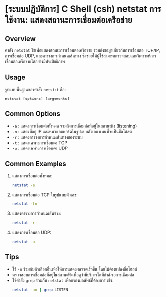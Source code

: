 # [ระบบปฏิบัติการ] C Shell (csh) netstat การใช้งาน: แสดงสถานะการเชื่อมต่อเครือข่าย

## Overview
คำสั่ง `netstat` ใช้เพื่อแสดงสถานะการเชื่อมต่อเครือข่าย รวมถึงข้อมูลเกี่ยวกับการเชื่อมต่อ TCP/IP, การเชื่อมต่อ UDP, และตารางการกำหนดเส้นทาง ซึ่งช่วยให้ผู้ใช้สามารถตรวจสอบและวิเคราะห์การเชื่อมต่อเครือข่ายได้อย่างมีประสิทธิภาพ

## Usage
รูปแบบพื้นฐานของคำสั่ง `netstat` คือ:

```
netstat [options] [arguments]
```

## Common Options
- `-a` : แสดงการเชื่อมต่อทั้งหมด รวมถึงการเชื่อมต่อที่อยู่ในสถานะฟัง (listening)
- `-n` : แสดงที่อยู่ IP และหมายเลขพอร์ตในรูปแบบตัวเลข แทนที่จะเป็นชื่อโฮสต์
- `-r` : แสดงตารางการกำหนดเส้นทางของระบบ
- `-t` : แสดงเฉพาะการเชื่อมต่อ TCP
- `-u` : แสดงเฉพาะการเชื่อมต่อ UDP

## Common Examples
1. แสดงการเชื่อมต่อทั้งหมด:
   ```bash
   netstat -a
   ```

2. แสดงการเชื่อมต่อ TCP ในรูปแบบตัวเลข:
   ```bash
   netstat -tn
   ```

3. แสดงตารางการกำหนดเส้นทาง:
   ```bash
   netstat -r
   ```

4. แสดงการเชื่อมต่อ UDP:
   ```bash
   netstat -u
   ```

## Tips
- ใช้ `-n` ร่วมกับตัวเลือกอื่นเพื่อให้การแสดงผลรวดเร็วขึ้น โดยไม่ต้องแปลงชื่อโฮสต์
- ตรวจสอบการเชื่อมต่อที่อยู่ในสถานะฟังเพื่อดูว่ามีบริการใดที่กำลังรอการเชื่อมต่อ
- ใช้คำสั่ง `grep` ร่วมกับ `netstat` เพื่อกรองผลลัพธ์ที่ต้องการ เช่น:
  ```bash
  netstat -an | grep LISTEN
  ```